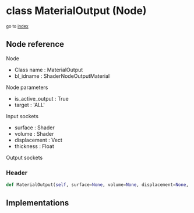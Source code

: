 # class MaterialOutput (Node)

<sub>go to [index](/docs/index.md)</sub>

## Node reference

Node
 - Class name : MaterialOutput
 - bl_idname : ShaderNodeOutputMaterial

Node parameters
 - is_active_output : True
 - target : 'ALL'

Input sockets
 - surface : Shader
 - volume : Shader
 - displacement : Vect
 - thickness : Float

Output sockets

### Header

``` python
def MaterialOutput(self, surface=None, volume=None, displacement=None, is_active_output=True, target='ALL', node_label=None, node_color=None):
```

## Implementations


